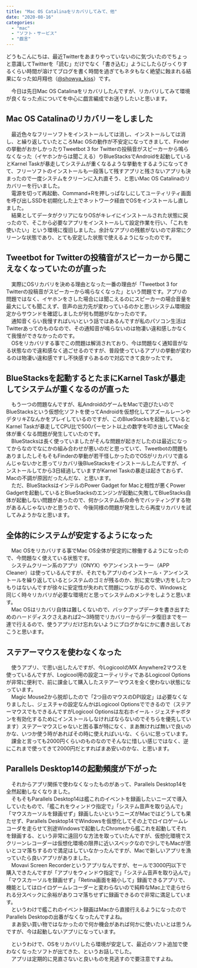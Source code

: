 ```yaml
---
title: "Mac OS Catalinaをリカバリしてみて、他"
date: "2020-08-16"
categories: 
  - "mac"
  - "ソフト・サービス"
  - "戯言"
---
```


どうもこんにちは、最近Twitterをあまりやっていないのに気づいたのでちょっと意識してTwitterを「読む」だけでなく「書き込む」ようにしたらびっくりするくらい時間が溶けてブログを書く時間を過ぎてもネタもなく絶望に蝕まれる結果になった如月翔也（[@showya\_kiss](http://twitter.com/showya_kiss)）です。  
  
　今日は先日Mac OS Catalinaをリカバリしたんですが、リカバリしてみて環境が良くなった点についてを中心に戯言編成でお送りしたいと思います。  

## Mac OS Catalinaのリカバリーをしました

　最近色々なフリーソフトをインストールしては消し、インストールしては消し、と繰り返していたところMac OSの動作が不安定になってきまして、Finderの挙動がおかしかったりTweetbot 3 for Twitterの投稿音がスピーカーから鳴らなくなった（イヤホンからは聞こえる）りBlueStacksでAndroidを起動しているとKarnel Taskが暴走してシステムが重くなるような挙動をするようになってきて、フリーソフトのインストールも一段落して残すアプリと残さないアプリも決まったので一度システムをクリーンに入れ直そう、と思いMac OS Catalinaのリカバリーを行いました。  
　電源を切って再起動、Command+Rを押しっぱなしにしてユーティリティ画面を呼び出しSSDを初期化した上でネットワーク経由でOSをインストールし直しました。  
　結果としてデータがクリアになりOSがキレイにインストールされた状態に戻ったので、そこから必要なアプリをインストールして設定作業を行い、「これを使いたい」という環境に復旧しました。余計なアプリの残骸がないので非常にクリーンな状態であり、とても安定した状態で使えるようになったのです。  

## Tweetbot for Twitterの投稿音がスピーカーから聞こえなくなっていたのが直った

　実際にOSリカバリを決める理由となった一番の理由が「Tweetbot 3 for Twitterの投稿音がスピーカーから鳴らなくなった」という問題です。アプリの問題ではなく、イヤホンをさした場合には聞こえるのにスピーカーの場合音量を最大にしても聞こえず、音声の出力先が変わっているのかと思いシステム環境設定からサウンドを確認しましたが何も問題がなかったのです。  
　通知音くらい我慢すればいいという話ではあるんですが私のパソコン生活はTwitterあってのものなので、その通知音が鳴らないのは物凄い違和感しかなくて我慢ができなかったのです。  
　OSをリカバリする事でこの問題は解消されており、今は問題なく通知音がなる状態なので違和感なく過ごせるのですが、普段使っているアプリの挙動が変わるのは物凄い違和感ですし不快感すらあるので対応できて良かったです。  

## BlueStacksを起動するとたまにKarnel Taskが暴走してシステムが重くなるのが直った

　もう一つの問題なんですが、私AndroidのゲームをMacで遊びたいのでBlueStacksという仮想化ソフトを使ってAndroidを仮想化してアズールレーンやデタリキZなんかをプレイしているのですが、このBlueStacksを起動しているとKarnel Taskが暴走してCPU比で500パーセント以上の数字を叩き出してMac全体が重くなる問題が発生していたのです。  
　BlueStacksは長く使っていましたがそんな問題が起きだしたのは最近になってからなのでなにかの組み合わせが悪いのだと思っていて、Tweetbotの問題もありましたしそもそもFinderの挙動が若干怪しかったのでOSがリカバリで直るんじゃないかと思ってリカバリ後BlueStacksをインストールしたんですが、インストールしてから3日経過していますがKarnel Taskの暴走は起きておらず、Macの不調が原因だったんだな、と思います。  
　ただ、BlueStacksはインテルのPower Gadget for Macと相性が悪くPower Gadgetを起動しているとBlueStacksのエンジンが起動に失敗してBlueStacks自体が起動しない問題があったので、何かシステム系の命令でバッティングする物があるんじゃないかと思うので、今後同様の問題が発生したら再度リカバリを試してみようかなと思います。  

## 全体的にシステムが安定するようになった

　Mac OSをリカバリする事でMac OS全体が安定的に稼働するようになったので、今問題なく使えている状態です。  
　システムクリーン系のアプリ（ONYX）やアンインストーラー（APP Cleaner）は使っているんですが、それでもアプリのインストール・アンインストールを繰り返しているとシステムのゴミが残るのか、別に変な使い方をしたつもりはないんですが徐々に安定性が失われて問題につながるので、Windowsと同じく時々リカバリが必要な環境だと思ってシステムのメンテをしようと思います。  
　Mac OSはリカバリ自体は難しくないので、バックアップデータを書き出すためのハードディスクさえあれば2〜3時間でリカバリーからデータ復旧までを一連で行えるので、使うアプリだけ忘れないようにブログかなにかに書き出しておこうと思います。  

## ステアーマウスを使わなくなった

　使うアプリ、で思い出したんですが、今LogicoolのMX Anywhere2マウスを使っているんですが、Logicool用の設定ユーティリティであるLogicool Optionsが非常に便利で、前に課金して購入したステアーマウスを全く使わない状態になっています。  
　Magic Mouse2から脱却したので「2つ目のマウスのDPI設定」は必要なくなりましたし、ジェスチャの設定なんかはLogicool Optionsでできるので（ステアーマウスでもできるんですがLogicool Optionsは左右ホイール・ジェスチャボタンを有効化するためにインストールしなければならないのでそちらを優先しています）ステアーマウスじゃないと困る事が特になく、まあ無ければ無いで良いのかな、いつか使う時があればその時に使えればいいな、くらいに思っています。  
　課金と言っても2000円くらいのものなのでそんなに惜しい感じではなく、逆にこれまで使ってきて2000円だとすればまあ安いのかな、と思います。  

## Parallels Desktop14の起動頻度が下がった

　それからアプリ関係で使わなくなったものがあって、Parallels Desktop14を全然起動しなくなりました。  
　そもそもParallels Desktop14は艦これのイベントを録画したいニーズで導入していたもので、「艦これをウィンドウ指定で」「システム音声を取り込んで」「マウスカーソルを録画せず」録画したいというニーズがMacではどうしても果たせず、Parallels Desktop14でWindowsを仮想化してその上でロイロゲームレコーダを走らせて別途Windowsで起動したChromeから艦これを起動してそれを録画する、という非常に遠回りな方法を取っていたんですが、仮想化環境でスクリーンレコーダーは仮想化環境の限界に近いスペックなので少しでもMacが思いとコマ落ちするので満足はしていなかったんですが、Macで新しいアプリを漁っていたら良いアプリがありました。  
　Movavi Screen Recorderというアプリなんですが、セールで3000円以下で購入できたんですが「アプリをウィンドウ指定で」「システム音声を取り込んで」「マウスカーソルを録画せず」「Retina画面を縮小して」録画できるアプリで、機能としてはロイロゲームレコーダーと変わらないので純粋なMac上で走らせられる分スペックに余裕がありコマ落ちせずに録画できるので非常に満足しています。  
　というわけで艦これのイベント録画はMacから直接行えるようになったのでParallels Desktopの出番がなくなったんですよね。  
　まあ安い買い物ではなかったので何か機会があれば何かに使いたいとは思うんですが、今は起動しないアプリになっています。  

　というわけで、OSをリカバリしたら環境が安定して、最近のソフト追加で使わなくなったソフトが出てきた、というお話しでした。  
　アプリは定期的に見直さないと良いものを見逃すので要注意ですよね。
